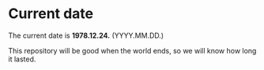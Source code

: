 # Current date

The current date is **1978.12.24.** (YYYY.MM.DD.)

This repository will be good when the world ends, so we will know how long it lasted.